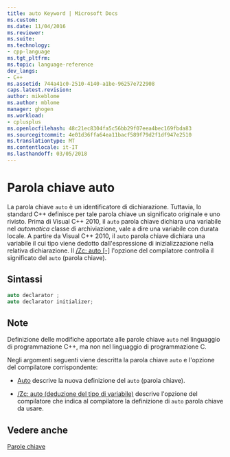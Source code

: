 ```yaml
---
title: auto Keyword | Microsoft Docs
ms.custom: 
ms.date: 11/04/2016
ms.reviewer: 
ms.suite: 
ms.technology:
- cpp-language
ms.tgt_pltfrm: 
ms.topic: language-reference
dev_langs:
- C++
ms.assetid: 744a41c0-2510-4140-a1be-96257e722908
caps.latest.revision: 
author: mikeblome
ms.author: mblome
manager: ghogen
ms.workload:
- cplusplus
ms.openlocfilehash: 48c21ec8304fa5c56bb29f07eea4bec169fbda83
ms.sourcegitcommit: 4e01d36ffa64ea11bacf589f79d2f1df947e2510
ms.translationtype: MT
ms.contentlocale: it-IT
ms.lasthandoff: 03/05/2018
---
```

# <a name="auto-keyword"></a>Parola chiave auto
La parola chiave `auto` è un identificatore di dichiarazione. Tuttavia, lo standard C++ definisce per tale parola chiave un significato originale e uno rivisto. Prima di Visual C++ 2010, il `auto` parola chiave dichiara una variabile nel *automatica* classe di archiviazione, vale a dire una variabile con durata locale. A partire da Visual C++ 2010, il `auto` parola chiave dichiara una variabile il cui tipo viene dedotto dall'espressione di inizializzazione nella relativa dichiarazione. Il [/Zc: auto &#91;-&#93;](../build/reference/zc-auto-deduce-variable-type.md) l'opzione del compilatore controlla il significato del `auto` (parola chiave).  
  
## <a name="syntax"></a>Sintassi  
  
```cpp  
auto declarator ;  
auto declarator initializer;  
```  
  
## <a name="remarks"></a>Note  
 Definizione delle modifiche apportate alle parole chiave `auto` nel linguaggio di programmazione C++, ma non nel linguaggio di programmazione C.  
  
 Negli argomenti seguenti viene descritta la parola chiave `auto` e l'opzione del compilatore corrispondente:  
  
-   [Auto](../cpp/auto-cpp.md) descrive la nuova definizione del `auto` (parola chiave).  
  
  
-   [/Zc: auto (deduzione del tipo di variabile)](../build/reference/zc-auto-deduce-variable-type.md) descrive l'opzione del compilatore che indica al compilatore la definizione di `auto` parola chiave da usare.  
  
## <a name="see-also"></a>Vedere anche  
 [Parole chiave](../cpp/keywords-cpp.md)